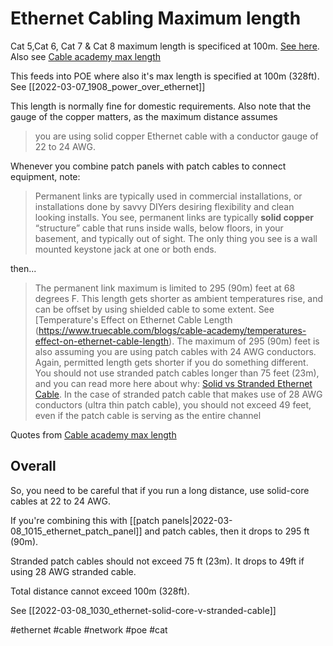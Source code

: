 # Ethernet Cabling Maximum length

Cat 5,Cat 6, Cat 7 & Cat 8 maximum length is specificed at 100m. [See here](https://blog.tripplite.com/what-is-cat8-cable). Also see [Cable academy max length](https://www.truecable.com/blogs/cable-academy/maximum-ethernet-cable-length)

This feeds into POE where also it's max length is specified at 100m (328ft). See [[2022-03-07_1908_power_over_ethernet]]

This length is normally fine for domestic requirements. Also note that the gauge of the copper matters, as the maximum distance assumes

> you are using solid copper Ethernet cable with a conductor gauge of 22 to 24 AWG.

Whenever you combine patch panels with patch cables to connect equipment, note:

> Permanent links are typically used in commercial installations, or installations done by savvy DIYers desiring flexibility and clean looking installs. You see, permanent links are typically **solid copper** “structure” cable that runs inside walls, below floors, in your basement, and typically out of sight. The only thing you see is a wall mounted keystone jack at one or both ends.

then...

> The permanent link maximum is limited to 295 (90m) feet at 68 degrees F. This length gets shorter as ambient temperatures rise, and can be offset by using shielded cable to some extent. See [Temperature's Effect on Ethernet Cable Length
(https://www.truecable.com/blogs/cable-academy/temperatures-effect-on-ethernet-cable-length).  The maximum of 295 (90m) feet is also assuming you are using patch cables with 24 AWG conductors.  Again, permitted length gets shorter if you do something different. 
You should not use stranded patch cables longer than 75 feet (23m), and you can read more here about why: [Solid vs Stranded Ethernet Cable](https://www.truecable.com/blogs/cable-academy/solid-vs-stranded-ethernet-cable).  In the case of stranded patch cable that makes use of 28 AWG conductors (ultra thin patch cable), you should not exceed 49 feet, even if the patch cable is serving as the entire channel

Quotes from [Cable academy max length](https://www.truecable.com/blogs/cable-academy/maximum-ethernet-cable-length)

## Overall

So, you need to be careful that if you run a long distance, use solid-core cables at 22 to 24 AWG.

If you're combining this with [[patch panels|2022-03-08_1015_ethernet_patch_panel]] and patch cables, then it drops to 295 ft (90m).

Stranded patch cables should not exceed 75 ft (23m). It drops to 49ft if using 28 AWG stranded cable.

Total distance cannot exceed 100m (328ft).

See [[2022-03-08_1030_ethernet-solid-core-v-stranded-cable]]

#ethernet
#cable
#network
#poe
#cat
